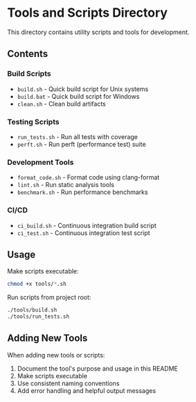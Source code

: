 # Tools and Scripts Directory

This directory contains utility scripts and tools for development.

## Contents

### Build Scripts
- `build.sh` - Quick build script for Unix systems
- `build.bat` - Quick build script for Windows
- `clean.sh` - Clean build artifacts

### Testing Scripts
- `run_tests.sh` - Run all tests with coverage
- `perft.sh` - Run perft (performance test) suite

### Development Tools
- `format_code.sh` - Format code using clang-format
- `lint.sh` - Run static analysis tools
- `benchmark.sh` - Run performance benchmarks

### CI/CD
- `ci_build.sh` - Continuous integration build script
- `ci_test.sh` - Continuous integration test script

## Usage

Make scripts executable:
```bash
chmod +x tools/*.sh
```

Run scripts from project root:
```bash
./tools/build.sh
./tools/run_tests.sh
```

## Adding New Tools

When adding new tools or scripts:
1. Document the tool's purpose and usage in this README
2. Make scripts executable
3. Use consistent naming conventions
4. Add error handling and helpful output messages
